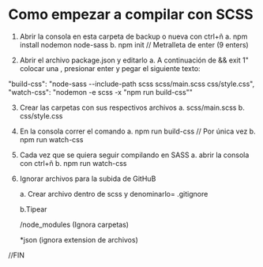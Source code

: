 # Como empezar a compilar con SCSS

1. Abrir la consola en esta carpeta de backup o nueva con ctrl+ñ
    a. npm install nodemon node-sass
    b. npm init // Metralleta de enter (9 enters)

2. Abrir el archivo package.json y editarlo
    a. A continuación de && exit 1" colocar una , presionar enter
    y pegar el siguiente texto:

"build-css": "node-sass --include-path scss scss/main.scss css/style.css",
"watch-css": "nodemon -e scss -x \"npm run build-css\""

3. Crear las carpetas con sus respectivos archivos
    a. scss/main.scss
    b. css/style.css

4. En la consola correr el comando
    a. npm run build-css // Por única vez
    b. npm run watch-css      

5. Cada vez que se quiera seguir compilando en SASS
    a. abrir la consola con ctrl+ñ
    b. npm run watch-css

6. Ignorar archivos para la subida de GitHuB

    a. Crear archivo dentro de scss y denominarlo= .gitignore

    b.Tipear

    /node_modules  (Ignora carpetas)

    *json (ignora extension de archivos)

//FIN   